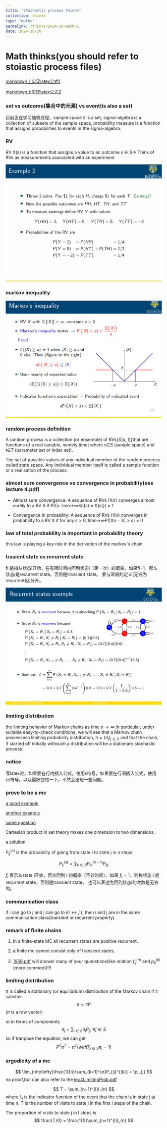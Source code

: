 ```yaml
---
title: "stochastic process thinks"
collection: thinks
type: "maths"
permalink: /thinks/2024-10-math-1
date: 2024-10-28
---
```


# Math thinks(you should refer to stoiastic process files)

[markdown上实现latex公式1](https://www.zybuluo.com/codeep/note/163962)

[markdown上实现latex公式2](https://www.cnblogs.com/nowgood/p/Latexstart.html)

### set vs outcome(集合中的元素) vs event(is also a set)
目前正在学习随机过程，sample space `S` is  a set, sigma-algebra is a collection of subsets of the sample space, probability measure is a function that assigns probabilities to events in the sigma-algebra.

### RV
RV X(s) is a function that assigns a value to an outcome s ∈ S⇒ Think of RVs as measurements associated with an experiment

![rv的实例](../images/math1.png)

### markov inequality

![markov不等式证明](../images/math2.png)

### random process definition

A random process is a collection (or ensemble) of RVs{X(s, t)}that are functions of a real variable, namely timet where s∈S (sample space) and t∈T (parameter set or index set).

The set of possible values of any individual member of the random process called state space. Any individual member itself is called a sample function or a realisation of the process.

### almost sure convergence vs convergence in probability(see lecture 4.pdf)

- Almost sure convergence: A sequence of RVs {Xn} converges almost surely to a RV X if P({s: limn→∞Xn(s) = X(s)}) = 1

- Convergence in probability: A sequence of RVs {Xn} converges in probability to a RV X if for any ε > 0, limn→∞P(|Xn − X| > ε) = 0

### law of total probability is important in probability theory

this law is playing a key role in the derivation of the markov's chain.

### trasient state vs recurrent state

fi 是指从状态i开始，在有限时间内回到状态i（第一次）的概率，如果fi=1，那么状态i是recurrent state，否则是transient state。
要与常规的定义(无穷为recurrent)区分开。

![实例](../images/math3.png)

### limiting distribution

the limiting behavior of Markov chains as time $n \to \infty$.In particular, under suitable easy-to-check conditions, we will see that a Markov chain possessesa limiting probability distribution, $\pi = (\pi_{j})_{j\in S}$ and that the chain, if started off initially withsuch a distribution will be a stationary stochastic process.

### notice

写latex时，如果要在行内插入公式，使用`$`符号，如果要在行间插入公式，使用`$$`符号。以及最好空格一下，不然会出现一些问题。

### prove to be a mc 

[a good example](https://math.stackexchange.com/questions/358678/prove-markov-chain-by-definition)

[another example](https://math.stackexchange.com/questions/1357575/is-x-n-n-geq-0-a-markov-chain?rq=1)

[same question](https://math.stackexchange.com/questions/1014619/how-to-transform-a-process-into-a-markov-chain)

Cartesian product in set theory makes one dimension to two dimensions.

[a solution](https://math.stackexchange.com/questions/1358906/if-pr-has-all-positive-entries-then-so-does-pn)

$P_{ij}^{(n)}$ is the probability of going from state i to state j in n steps.

$$
P_{ij}^{(n)} = \sum_{k\in S}P_{ik}^{(n-1)}P_{kj}
$$

$f_{i}$ 表示从state i开始，再次回到 i 的概率（不计时间）。如果 $f_{i} = 1$，则称状态 i 是recurrent state，否则是transient state。
也可以表述为回到状态i的次数是无穷的。

### communication class

if i can go to j and j can go to i($i \leftrightarrow j$ ), then i and j are in the same communication class(transient or recurrent property).

### remark of finite chains

1. In a finite-state MC all recurrent states are positive recurrent.

2. a finite mc cannot consist only of transient states.

3. [1956.pdf](https://sites.pitt.edu/~super7/19011-20001/19561.pdf) will answer many of your quenstions(like relation $f_{ij}^{(n)}$ and $p_{ij}^{(n)}$(more common))!!!

### limiting distribution

π is called a stationary (or equilibrium) distribution of the Markov chain if it satisfies
$$
\pi = \pi P
$$
($\pi$ is a row vector)

or in terms of components
$$
\pi_{j} = \sum_{i\in S}\pi_{i}P_{ij},\forall j\in S
$$
so if tranpose the equation, we can get
$$
P^{T}\pi^{T} = \pi^{T}(with \sum_{j\in S}\pi_{j} = 1)
$$

### ergodicity of a mc
$$
\lim_{n\to\infty}\frac{1}{n}\sum_{k=1}^{n}P_{ij}^{(k)} = \pi_{j}
$$
no proof,but can also refer to the [lec4LimitingProb.pdf](https://www.sjsu.edu/faculty/guangliang.chen/Math263/lec4LimitingProb.pdf)

$$
T = \sum_{n=1}^{l}I_{n}
$$
where $I_{n}$ is the indicator function of the event that the chain is in state j at time n.
T is the number of visits to state j in the first l steps of the chain.

The proportion of visits to state j in l steps is
$$
\frac{T}{l} = \frac{1}{l}\sum_{n=1}^{l}I_{n}
$$



















